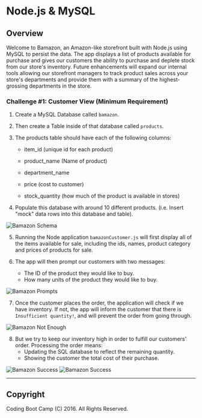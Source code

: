 # Node.js & MySQL

## Overview

Welcome to Bamazon, an Amazon-like storefront built with Node.js using MySQL to persist the data. The app displays a list of products available for purchase and gives our customers the ability to purchase and deplete stock from our store's inventory. Future enhancements will expand our internal tools allowing our storefront managers to track product sales across your store's departments and provide them with a summary of the highest-grossing departments in the store.

### Challenge #1: Customer View (Minimum Requirement)

1. Create a MySQL Database called `bamazon`.

2. Then create a Table inside of that database called `products`.

3. The products table should have each of the following columns:

   * item_id (unique id for each product)

   * product_name (Name of product)

   * department_name

   * price (cost to customer)

   * stock_quantity (how much of the product is available in stores)

4. Populate this database with around 10 different products. (i.e. Insert "mock" data rows into this database and table).

![Bamazon Schema](https://github.com/enrico1997/bamazon/tree/master/gifs/schema.png) 

5. Running the Node application `bamazonCustomer.js` will first display all of the items available for sale, including the ids, names, product category and prices of products for sale.

6. The app will then prompt our customers with two messages:
   * The ID of the product they would like to buy.
   * How many units of the product they would like to buy.

![Bamazon Prompts](https://github.com/enrico1997/bamazon/tree/master/gifs/01.jpg)

7. Once the customer places the order, the application will check if we have inventory. If not, the app will inform the customer that there is `Insufficient quantity!`, and will prevent the order from going through.

![Bamazon Not Enough](https://github.com/enrico1997/bamazon/tree/master/gifs/02.not_enough.jpg)

8. But we try to keep our inventory high  in order to fulfill our customers' order. Processing the order means:
   * Updating the SQL database to reflect the remaining quantity.
   * Showing the customer the total cost of their purchase.

![Bamazon Success](https://github.com/enrico1997/bamazon/tree/master/gifs/03_success.png)
![Bamazon Success](https://github.com/enrico1997/bamazon/tree/master/gifs/04_reduced.jpg)

- - -

## Copyright

Coding Boot Camp (C) 2016. All Rights Reserved.